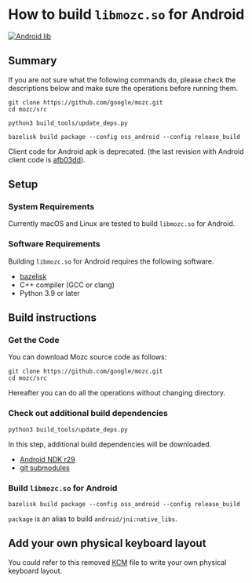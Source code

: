 # How to build `libmozc.so` for Android

[![Android lib](https://github.com/google/mozc/actions/workflows/android.yaml/badge.svg)](https://github.com/google/mozc/actions/workflows/android.yaml)

## Summary

If you are not sure what the following commands do, please check the descriptions below
and make sure the operations before running them.

```
git clone https://github.com/google/mozc.git
cd mozc/src

python3 build_tools/update_deps.py

bazelisk build package --config oss_android --config release_build
```

Client code for Android apk is deprecated.
(the last revision with Android client code is
[afb03dd](https://github.com/google/mozc/commit/afb03ddfe72dde4cf2409863a3bfea160f7a66d8)).

## Setup

### System Requirements

Currently macOS and Linux are tested to build `libmozc.so` for Android.

### Software Requirements

Building `libmozc.so` for Android requires the following software.

 * [bazelisk](https://github.com/bazelbuild/bazelisk)
 * C++ compiler (GCC or clang)
 * Python 3.9 or later

## Build instructions

### Get the Code

You can download Mozc source code as follows:

```
git clone https://github.com/google/mozc.git
cd mozc/src
```

Hereafter you can do all the operations without changing directory.

### Check out additional build dependencies

```
python3 build_tools/update_deps.py
```

In this step, additional build dependencies will be downloaded.

  * [Android NDK r29](https://github.com/android/ndk/wiki/Home/da2aa451f142a10203894c58fd1af78248fb06b4#ndk-r29)
  * [git submodules](../.gitmodules)

### Build `libmozc.so` for Android

```
bazelisk build package --config oss_android --config release_build
```

`package` is an alias to build `android/jni:native_libs`.

## Add your own physical keyboard layout

You could refer to this removed
[KCM](https://github.com/google/mozc/blob/2.31.5712.102/src/data/android/keyboard_layout_japanese109a.kcm)
file to write your own physical keyboard layout.
